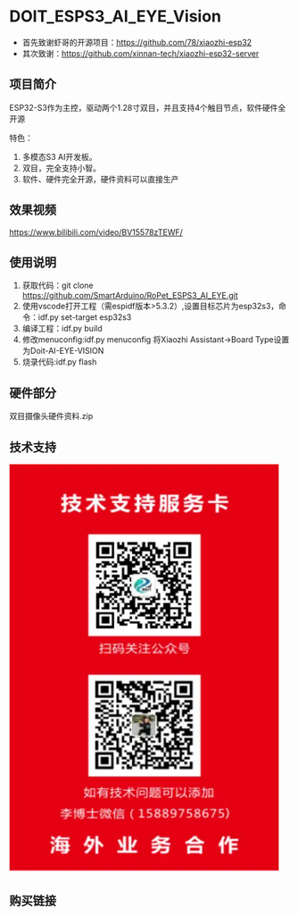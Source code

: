 # DOIT_ESPS3_AI_EYE_Vision

*   首先致谢虾哥的开源项目：https://github.com/78/xiaozhi-esp32
*   其次致谢：https://github.com/xinnan-tech/xiaozhi-esp32-server


## 项目简介
ESP32-S3作为主控，驱动两个1.28寸双目，并且支持4个触目节点，软件硬件全开源

特色：

1. 多模态S3 AI开发板。
2. 双目，完全支持小智。
3. 软件、硬件完全开源，硬件资料可以直接生产

## 效果视频
https://www.bilibili.com/video/BV15578zTEWF/ 

## 使用说明
1. 获取代码：git clone https://github.com/SmartArduino/RoPet_ESPS3_AI_EYE.git
2. 使用vscode打开工程（需espidf版本>5.3.2）,设置目标芯片为esp32s3，命令：idf.py set-target esp32s3
3. 编译工程：idf.py build
4. 修改menuconfig:idf.py menuconfig
    将Xiaozhi Assistant->Board Type设置为Doit-AI-EYE-VISION
5. 烧录代码:idf.py flash


## 硬件部分
双目摄像头硬件资料.zip
## 技术支持
![alt text](image.png)

## 购买链接
